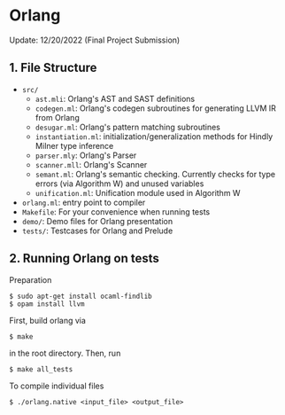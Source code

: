 # Orlang

Update: 12/20/2022 (Final Project Submission)

## 1. File Structure
- `src/`
  - `ast.mli`: Orlang's AST and SAST definitions
  - `codegen.ml`: Orlang's codegen subroutines for generating LLVM IR from Orlang
  - `desugar.ml`: Orlang's pattern matching subroutines
  - `instantiation.ml`: initialization/generalization methods for Hindly Milner type inference
  - `parser.mly`: Orlang's Parser
  - `scanner.mll`: Orlang's Scanner
  - `semant.ml`: Orlang's semantic checking. Currently checks for type errors (via Algorithm W) and unused variables
  - `unification.ml`: Unification module used in Algorithm W
- `orlang.ml`: entry point to compiler
- `Makefile`: For your convenience when running tests
- `demo/`: Demo files for Orlang presentation
- `tests/`: Testcases for Orlang and Prelude

## 2. Running Orlang on tests
Preparation 
```
$ sudo apt-get install ocaml-findlib
$ opam install llvm
```
First, build orlang via
```
$ make
```
in the root directory. Then, run
```
$ make all_tests
```
To compile individual files
```
$ ./orlang.native <input_file> <output_file>
```

